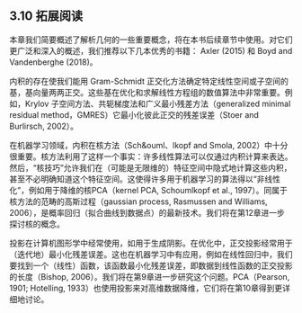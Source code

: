 ## 3.10 拓展阅读

本章我们简要概述了解析几何的一些重要概念，将在本书后续章节中使用。对它们更广泛和深入的概述，我们推荐以下几本优秀的书籍： Axler (2015) 和 Boyd and Vandenberghe (2018)。

内积的存在使我们能用 Gram-Schmidt 正交化方法确定特定线性空间或子空间的基，基向量两两正交。这些基在优化和求解线性方程组的数值算法中非常重要。例如，Krylov 子空间方法、共轭梯度法和广义最小残差方法（generalized minimal residual method，GMRES）它最小化彼此正交的残差误差（Stoer and Burlirsch, 2002）。

在机器学习领域，内积在核方法（Sch&ouml、lkopf and Smola, 2002）中十分很重要。核方法利用了这样一个事实：许多线性算法可以仅通过内积计算来表达。然后，“核技巧”允许我们在（可能是无限维的）特征空间中隐式地计算这些内积，甚至不必明确知道这个特征空间。这使得许多用于机器学习的算法得以“非线性化”，例如用于降维的核PCA（kernel PCA, Schoumlkopf et al., 1997）。同属于核方法的范畴的高斯过程（gaussian process, Rasmussen and Williams, 2006），是概率回归（拟合曲线到数据点）的最新技术。我们将在第12章进一步探讨核的概念。

投影在计算机图形学中经常使用，如用于生成阴影。在优化中，正交投影经常用于（迭代地）最小化残差误差。这也在机器学习中有应用，例如在线性回归中，我们要找到一个（线性）函数，该函数最小化残差误差，即数据到线性函数的正交投影的长度（Bishop, 2006）。我们将在第9章进一步研究这个问题。PCA（Pearson, 1901; Hotelling, 1933）也使用投影来对高维数据降维，它们将在第10章得到更详细地讨论。

